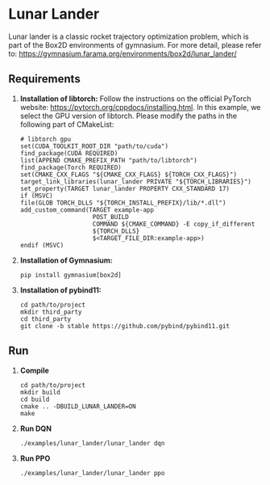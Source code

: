 # Lunar Lander

Lunar lander is a classic rocket trajectory optimization problem, which is part of the Box2D environments of gymnasium. For more detail, please refer to: https://gymnasium.farama.org/environments/box2d/lunar_lander/

## Requirements

1. **Installation of libtorch:**
    Follow the instructions on the official PyTorch website: https://pytorch.org/cppdocs/installing.html. In this example, we select the GPU version of libtorch. Please modify the paths in the following part of CMakeList:

    ```
    # libtorch gpu
    set(CUDA_TOOLKIT_ROOT_DIR "path/to/cuda")
    find_package(CUDA REQUIRED)
    list(APPEND CMAKE_PREFIX_PATH "path/to/libtorch")
    find_package(Torch REQUIRED)
    set(CMAKE_CXX_FLAGS "${CMAKE_CXX_FLAGS} ${TORCH_CXX_FLAGS}")
    target_link_libraries(lunar_lander PRIVATE "${TORCH_LIBRARIES}")
    set_property(TARGET lunar_lander PROPERTY CXX_STANDARD 17)
    if (MSVC)
    file(GLOB TORCH_DLLS "${TORCH_INSTALL_PREFIX}/lib/*.dll")
    add_custom_command(TARGET example-app
                        POST_BUILD
                        COMMAND ${CMAKE_COMMAND} -E copy_if_different
                        ${TORCH_DLLS}
                        $<TARGET_FILE_DIR:example-app>)
    endif (MSVC)
    ```

2. **Installation of Gymnasium:**
    ```
    pip install gymnasium[box2d]
    ```

3. **Installation of pybind11:**
    ```
    cd path/to/project
    mkdir third_party
    cd third_party
    git clone -b stable https://github.com/pybind/pybind11.git
    ```

## Run

1. **Compile**

    ```
    cd path/to/project
    mkdir build
    cd build
    cmake .. -DBUILD_LUNAR_LANDER=ON
    make
    ```
2. **Run DQN**
    ```
    ./examples/lunar_lander/lunar_lander dqn
    ```

3. **Run PPO**
    ```
    ./examples/lunar_lander/lunar_lander ppo
    ```
    


